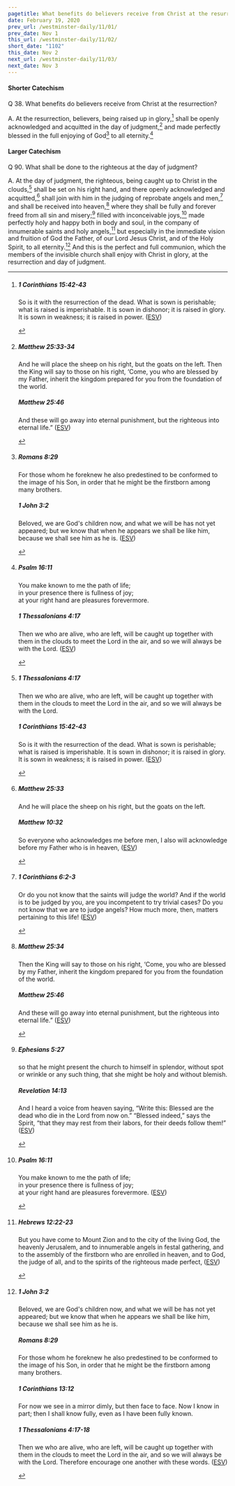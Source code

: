 ```yaml
---
pagetitle: What benefits do believers receive from Christ at the resurrection?
date: February 19, 2020
prev_url: /westminster-daily/11/01/
prev_date: Nov 1
this_url: /westminster-daily/11/02/
short_date: "1102"
this_date: Nov 2
next_url: /westminster-daily/11/03/
next_date: Nov 3
---
```


#### Shorter Catechism

<span class="q">Q 38.</span> What benefits do believers receive from Christ at the resurrection?

<span class="q">A.</span> At the resurrection, believers, being raised up in glory,[^fnref:wsc1] shall be openly acknowledged and acquitted in the day of judgment,[^fnref:wsc2] and made perfectly blessed in the full enjoying of God[^fnref:wsc3] to all eternity.[^fnref:wsc4]


[^fnref:wsc1]: <div class="esv"><h5>1 Corinthians 15:42-43</h5> <div class="esv-text"><p id="p46015042.01-1">So is it with the resurrection of the dead. What is sown is perishable; what is raised is imperishable. It is sown in dishonor; it is raised in glory. It is sown in weakness; it is raised in power.  (<a href="http://www.esv.org" class="copyright">ESV</a>)</p> </div> </div>

[^fnref:wsc2]: <div class="esv"><h5>Matthew 25:33-34</h5> <div class="esv-text"><p id="p40025033.01-1"><span class="woc">And he will place the sheep on his right, but the goats on the left.</span> <span class="woc">Then the King will say to those on his right, &#8216;Come, you who are blessed by my Father, inherit the kingdom prepared for you from the foundation of the world.</span></p> </div><h5>Matthew 25:46</h5> <div class="esv-text"><p id="p40025046.01-2"><span class="woc">And these will go away into eternal punishment, but the righteous into eternal life.&#8221;</span>  (<a href="http://www.esv.org" class="copyright">ESV</a>)</p> </div> </div>

[^fnref:wsc3]: <div class="esv"><h5>Romans 8:29</h5> <div class="esv-text"><p id="p45008029.01-1">For those whom he foreknew he also predestined to be conformed to the image of his Son, in order that he might be the firstborn among many brothers.</p> </div><h5>1 John 3:2</h5> <div class="esv-text"><p id="p62003002.01-2">Beloved, we are God's children now, and what we will be has not yet appeared; but we know that when he appears we shall be like him, because we shall see him as he is.  (<a href="http://www.esv.org" class="copyright">ESV</a>)</p> </div> </div>

[^fnref:wsc4]: <div class="esv"><h5>Psalm 16:11</h5> <div class="esv-text"><div class="block-indent"> <p class="line-group" id="p19016011.01-1">You make known to me the path of life;<br /> <span class="indent"></span>in your presence there is fullness of joy;<br /> <span class="indent"></span>at your right hand are pleasures forevermore.</p> </div> </div><h5>1 Thessalonians 4:17</h5> <div class="esv-text"><p id="p52004017.01-2">Then we who are alive, who are left, will be caught up together with them in the clouds to meet the Lord in the air, and so we will always be with the Lord.  (<a href="http://www.esv.org" class="copyright">ESV</a>)</p> </div> </div>


#### Larger Catechism

<span class="q">Q 90.</span> What shall be done to the righteous at the day of judgment?

<span class="q">A.</span> At the day of judgment, the righteous, being caught up to Christ in the clouds,[^fnref:wlc1] shall be set on his right hand, and there openly acknowledged and acquitted,[^fnref:wlc2] shall join with him in the judging of reprobate angels and men,[^fnref:wlc3] and shall be received into heaven,[^fnref:wlc4] where they shall be fully and forever freed from all sin and misery;[^fnref:wlc5] filled with inconceivable joys,[^fnref:wlc6] made perfectly holy and happy both in body and soul, in the company of innumerable saints and holy angels,[^fnref:wlc7] but especially in the immediate vision and fruition of God the Father, of our Lord Jesus Christ, and of the Holy Spirit, to all eternity.[^fnref:wlc8] And this is the perfect and full communion, which the members of the invisible church shall enjoy with Christ in glory, at the resurrection and day of judgment.


[^fnref:wlc1]: <div class="esv"><h5>1 Thessalonians 4:17</h5> <div class="esv-text"><p id="p52004017.01-1">Then we who are alive, who are left, will be caught up together with them in the clouds to meet the Lord in the air, and so we will always be with the Lord.</p> </div><h5>1 Corinthians 15:42-43</h5> <div class="esv-text"><p id="p46015042.01-2">So is it with the resurrection of the dead. What is sown is perishable; what is raised is imperishable. It is sown in dishonor; it is raised in glory. It is sown in weakness; it is raised in power.  (<a href="http://www.esv.org" class="copyright">ESV</a>)</p> </div> </div>

[^fnref:wlc2]: <div class="esv"><h5>Matthew 25:33</h5> <div class="esv-text"><p id="p40025033.01-1"><span class="woc">And he will place the sheep on his right, but the goats on the left.</span></p> </div><h5>Matthew 10:32</h5> <div class="esv-text"><p id="p40010032.01-2"><span class="woc">So everyone who acknowledges me before men, I also will acknowledge before my Father who is in heaven,</span>  (<a href="http://www.esv.org" class="copyright">ESV</a>)</p> </div> </div>

[^fnref:wlc3]: <div class="esv"><h5>1 Corinthians 6:2-3</h5> <div class="esv-text"><p id="p46006002.01-1">Or do you not know that the saints will judge the world? And if the world is to be judged by you, are you incompetent to try trivial cases? Do you not know that we are to judge angels? How much more, then, matters pertaining to this life!  (<a href="http://www.esv.org" class="copyright">ESV</a>)</p> </div> </div>

[^fnref:wlc4]: <div class="esv"><h5>Matthew 25:34</h5> <div class="esv-text"><p id="p40025034.01-1"><span class="woc">Then the King will say to those on his right, &#8216;Come, you who are blessed by my Father, inherit the kingdom prepared for you from the foundation of the world.</span></p> </div><h5>Matthew 25:46</h5> <div class="esv-text"><p id="p40025046.01-2"><span class="woc">And these will go away into eternal punishment, but the righteous into eternal life.&#8221;</span>  (<a href="http://www.esv.org" class="copyright">ESV</a>)</p> </div> </div>

[^fnref:wlc5]: <div class="esv"><h5>Ephesians 5:27</h5> <div class="esv-text"><p id="p49005027.01-1">so that he might present the church to himself in splendor, without spot or wrinkle or any such thing, that she might be holy and without blemish.</p> </div><h5>Revelation 14:13</h5> <div class="esv-text"><p id="p66014013.01-2">And I heard a voice from heaven saying, &#8220;Write this: Blessed are the dead who die in the Lord from now on.&#8221; &#8220;Blessed indeed,&#8221; says the Spirit, &#8220;that they may rest from their labors, for their deeds follow them!&#8221;  (<a href="http://www.esv.org" class="copyright">ESV</a>)</p> </div> </div>

[^fnref:wlc6]: <div class="esv"><h5>Psalm 16:11</h5> <div class="esv-text"><div class="block-indent"> <p class="line-group" id="p19016011.01-1">You make known to me the path of life;<br /> <span class="indent"></span>in your presence there is fullness of joy;<br /> <span class="indent"></span>at your right hand are pleasures forevermore.  (<a href="http://www.esv.org" class="copyright">ESV</a>)</p> </div> </div> </div>

[^fnref:wlc7]: <div class="esv"><h5>Hebrews 12:22-23</h5> <div class="esv-text"><p id="p58012022.01-1">But you have come to Mount Zion and to the city of the living God, the heavenly Jerusalem, and to innumerable angels in festal gathering, and to the assembly of the firstborn who are enrolled in heaven, and to God, the judge of all, and to the spirits of the righteous made perfect,  (<a href="http://www.esv.org" class="copyright">ESV</a>)</p> </div> </div>

[^fnref:wlc8]: <div class="esv"><h5>1 John 3:2</h5> <div class="esv-text"><p id="p62003002.01-1">Beloved, we are God's children now, and what we will be has not yet appeared; but we know that when he appears we shall be like him, because we shall see him as he is.</p> </div><h5>Romans 8:29</h5> <div class="esv-text"><p id="p45008029.01-2">For those whom he foreknew he also predestined to be conformed to the image of his Son, in order that he might be the firstborn among many brothers.</p> </div><h5>1 Corinthians 13:12</h5> <div class="esv-text"><p id="p46013012.01-3">For now we see in a mirror dimly, but then face to face. Now I know in part; then I shall know fully, even as I have been fully known.</p> </div><h5>1 Thessalonians 4:17-18</h5> <div class="esv-text"><p id="p52004017.01-4">Then we who are alive, who are left, will be caught up together with them in the clouds to meet the Lord in the air, and so we will always be with the Lord. Therefore encourage one another with these words.  (<a href="http://www.esv.org" class="copyright">ESV</a>)</p> </div> </div>

